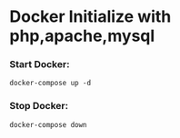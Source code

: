 # Docker Initialize with php,apache,mysql

### Start Docker:
`docker-compose up -d` 

### Stop Docker:
`docker-compose down` 
